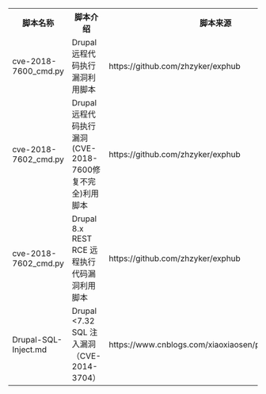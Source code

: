 <table>
<tr>
    <th>脚本名称</th>
    <th>脚本介绍</th>
    <th>脚本来源</th>
</tr>
<tr>
    <td>cve-2018-7600_cmd.py</td>
    <td>Drupal远程代码执行漏洞利用脚本</td>
    <td>https://github.com/zhzyker/exphub</td>
</tr>
<tr>
    <td>cve-2018-7602_cmd.py</td>
    <td>Drupal远程代码执行漏洞(CVE-2018-7600修复不完全)利用脚本</td>
    <td>https://github.com/zhzyker/exphub</td>
</tr>
<tr>
    <td>cve-2018-7602_cmd.py</td>
    <td>Drupal 8.x REST RCE 远程执行代码漏洞利用脚本</td>
    <td>https://github.com/zhzyker/exphub</td>
</tr>
<tr>
    <td> Drupal-SQL-Inject.md</td>
    <td>Drupal <7.32 SQL 注入漏洞（CVE-2014-3704）</td>
    <td>https://www.cnblogs.com/xiaoxiaosen/p/13595377.html</td>
</tr>
   
